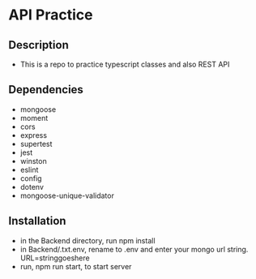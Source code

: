 # API Practice

## Description
* This is a repo to practice typescript classes and also REST API 

## Dependencies
* mongoose
* moment
* cors
* express
* supertest
* jest
* winston
* eslint
* config
* dotenv
* mongoose-unique-validator


## Installation
* in the Backend directory, run npm install
* in Backend/.txt.env, rename to .env and enter your mongo url string. URL=stringgoeshere
* run, npm run start, to start server

